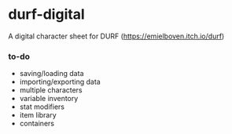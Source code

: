# durf-digital
A digital character sheet for DURF (https://emielboven.itch.io/durf)

### to-do
- saving/loading data
- importing/exporting data
- multiple characters
- variable inventory
- stat modifiers
- item library
- containers